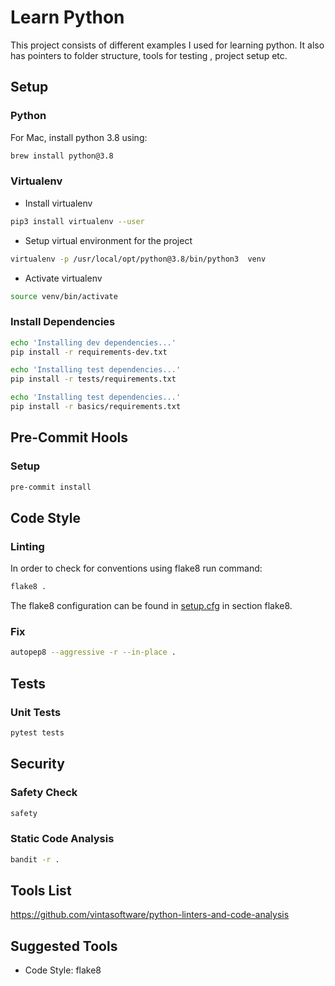 # Learn Python
This project consists of different examples I used for learning python. It also
has pointers to folder structure, tools for testing , project setup etc.

## Setup
### Python
For Mac, install python 3.8 using:
```bash
brew install python@3.8
```

### Virtualenv
- Install virtualenv
```bash
pip3 install virtualenv --user
```
- Setup virtual environment for the project
```bash
virtualenv -p /usr/local/opt/python@3.8/bin/python3  venv
```

- Activate virtualenv
```bash
source venv/bin/activate
```

### Install Dependencies
```bash
echo 'Installing dev dependencies...'
pip install -r requirements-dev.txt

echo 'Installing test dependencies...'
pip install -r tests/requirements.txt

echo 'Installing test dependencies...'
pip install -r basics/requirements.txt
```

## Pre-Commit Hools

### Setup
```bash
pre-commit install
```

## Code Style
### Linting
In order to check for conventions using flake8 run command:
```bash
flake8 .
```
The flake8 configuration can be found in [setup.cfg](./setup.cfg) in section flake8.


### Fix
```bash
autopep8 --aggressive -r --in-place .
```

## Tests
### Unit Tests
```bash
pytest tests
```

## Security

### Safety Check
```bash
safety
```

### Static Code Analysis
```bash
bandit -r .
```

## Tools List
https://github.com/vintasoftware/python-linters-and-code-analysis

## Suggested Tools
- Code Style: flake8
